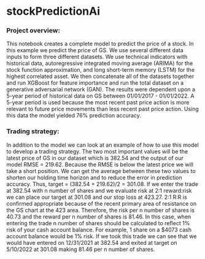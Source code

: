 # stockPredictionAi
### Project overview:
This notebook creates a complete model to predict the price of a stock. In this example we predict the price of GS. We use several different data inputs to form three different datasets. We use technical indicators with historical data, autoregressive integrated moving average (ARIMA) for the stock function approximation, and long short-term memory (LSTM) for the highest correlated asset. We then concatenate all of the datasets together and run XGBoost for feature importance and run the total dataset on a generative adversarial network (GAN). The results were dependent upon a 5-year period of historical data on GS between 01/01/2017 - 01/01/2022. A 5-year period is used because the most recent past price action is more relevant to future price movements than less recent past price action. Using this data the model yielded 76% prediction accuracy.

### Trading strategy:
In addition to the model we can look at an example of how to use this model to develop a trading strategy. The two most important values will be the latest price of GS in our dataset which is 382.54 and the output of our model RMSE = 219.62. Because the RMSE is below the latest price we will take a short position. We can get the average between these two values to shorten our holding time horizon and to reduce the error in prediction accuracy. Thus, target = (382.54 + 219.62)/2 = 301.08. If we enter the trade at 382.54 with n number of shares and we evaluate risk at 2:1 reward:risk we can place our target at 301.08 and our stop loss at 423.27. 2:1 R:R is confirmed appropriate because of the recent primary area of resistance on the GS chart at the 423 area. Therefore, the risk per n number of shares is 40.73 and the reward per n number of shares is 81.46. In this case, when entering the trade n number of shares should be calculated to reflect 1% risk of your cash account balance. For example, 1 share on a $4073 cash account balance would be 1% risk. If we took this trade we can see that we would have entered on 12/31/2021 at 382.54 and exited at target on 5/10/2022 at 301.08 making 81.46 per n number of shares.
